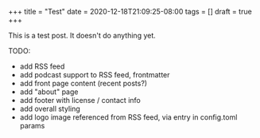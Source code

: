 +++
title = "Test"
date = 2020-12-18T21:09:25-08:00
tags = []
draft = true
+++


This is a test post. It doesn't do anything yet.

TODO:
* add RSS feed
* add podcast support to RSS feed, frontmatter
* add front page content (recent posts?)
* add "about" page
* add footer with license / contact info
* add overall styling
* add logo image referenced from RSS feed, via entry in config.toml params

